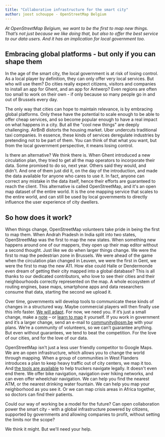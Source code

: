 ```yaml
---
title: "Collaborative infrastructure for the smart city"
author: joost schouppe - OpenStreetMap Belgium
---
```

*At OpenStreetMap Belgium, we want to be the first to map new things. That’s not just because we like doing that, but also to offer the best service to our data users. And it has an implication for local government too.*

## Embracing global platforms - but only if you can shape them

In the age of the smart city, the local government is at risk of losing control. As a local player by definition, they can only offer very local services. But who will use them? Do cities really expect citizens, visitors and companies to install an app for Ghent, and an app for Antwerp? Even regions are often too small to work on their own - if only because so many people go in and out of Brussels every day. 
 
The only way that cities can hope to maintain relevance, is by embracing global platforms. Only these have the potential to scale enough to be able to offer cheap services, and so become popular enough to have a real impact on what happens in a city. But all the "cool new things" are deeply challenging. AirBnB distorts the housing market. Uber undercuts traditional taxi companies. In essence, these kinds of services deregulate industries by pretending not to be part of them. You can think of that what you want, but from the local government perspective, it means losing control.
 
Is there an alternative? We think there is. When Ghent introduced a new circulation plan, they tried to get all the map operators to incorporate their data. Some promised to do so, next year. Others said they would, and didn't. And one of them just did it, on the day of the introduction, and made the data available for anyone who cares to use it. In fact, anyone can correct any mistake in the data itself, hence their efforts are guaranteed to reach the client. This alternative is called OpenStreetMap, and it's an open map dataset of the entire world. It is the one mapping service that scales to the entire world, and can still be used by local governments to directly influence the user experience of city dwellers.
 
## So how does it work?
 
When things change, OpenStreetMap volunteers take pride in being the first to map them. When Andrah Pradesh in India split into two states, OpenStreetMap was the first to map the new states. When something new happens around one of our mappers, they open up their map editor without a second thought. Just like we do when larger things change. We were the first to map the pedestrian zone in Brussels. We were ahead of the game when the circulation plan changed in Leuven, we were the first in Gent, we were the first to map the new A11.  How else could Halle or Dendermonde even dream of getting their city mapped into a global database? 
This is all thanks to our dedicated contributors, who love to see their cities and their neighbourhoods correctly represented on the map. A whole ecosystem of routing engines, base maps, smartphone apps and data researchers consume that data, starting the second we upload it.
 
Over time, governments will develop tools to communicate these kinds of changes in a structured way. Maybe commercial players will then finally use this info faster. [We will adapt](http://www.osm.be/2017/01/06/en-project-road-completion.html). For now, we need you. If it’s just a small change, make a [note](https://wiki.openstreetmap.org/wiki/Notes) – or [learn to map](https://www.learnosm.org) it yourself. If you work in government and it’s a larger change, send an e-mail to community@osm.be with your plans. We’re a community of volunteers, so we can’t guarantee anything. But even without guarantees, we tend to beat the competition. For the love of our cities, and for the love of our data.
 
OpenStreetMap isn't just a less user friendly competitor to Google Maps. We are an open infrastructure, which allows you to change the world through mapping. When a group of communities in West Flanders introduces a plan to keep heavy traffic out of city centers, we map it too. And [the tools are available](https://graphhopper.com/maps/?point=50.812877%2C4.134378&point=50.806206%2C4.148626&locale=nl-NL&vehicle=truck&weighting=fastest&elevation=true&use_miles=false&layer=Omniscale) to help truckers navigate legally. It doesn't even end there. We offer bike navigation, navigation over hiking networks, and can even offer wheelchair navigation. We can help you find the nearest ATM, or the nearest drinking water fountain. We can help you map your neighborhood as you see it. Or we can map crisis areas in Africa together, so doctors can find their patients.
 
Could our way of working be a model for the future? Can open collaboration power the smart city - with a global infrastructure powered by citizens, supported by governments and allowing companies to profit, without setting the limits nor the scope?
 
We think it might. But we'll need your help.
